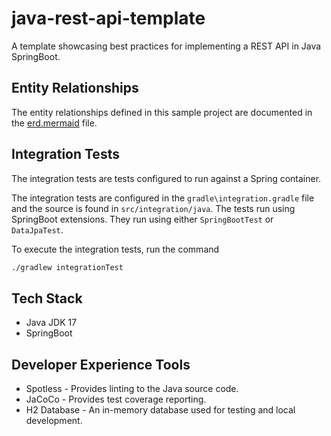 # java-rest-api-template

A template showcasing best practices for implementing a REST API in Java SpringBoot.

## Entity Relationships

The entity relationships defined in this sample project are documented in the [erd.mermaid](./documentation/erd.mermaid)
file. 

## Integration Tests

The integration tests are tests configured to run against a Spring container.

The integration tests are configured in the `gradle\integration.gradle` file 
and the source is found in `src/integration/java`.
The tests run using SpringBoot extensions. They run using either `SpringBootTest` or `DataJpaTest`.

To execute the integration tests, run the command

```bash
./gradlew integrationTest
```

## Tech Stack
* Java JDK 17
* SpringBoot

## Developer Experience Tools
* Spotless - Provides linting to the Java source code.
* JaCoCo - Provides test coverage reporting.
* H2 Database - An in-memory database used for testing and local development.
